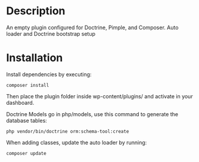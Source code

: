 # Description

An empty plugin configured for Doctrine, Pimple, and Composer. Auto loader and Doctrine bootstrap setup

# Installation

Install dependencies by executing:

    composer install

Then place the plugin folder inside wp-content/plugins/ and activate in your dashboard.

Doctrine Models go in php/models, use this command to generate the database tables:

    php vendor/bin/doctrine orm:schema-tool:create

When adding classes, update the auto loader by running:

    composer update